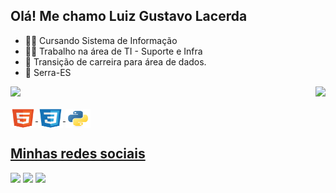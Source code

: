 ## Olá! Me chamo Luiz Gustavo Lacerda

- 👨‍🎓 Cursando Sistema de Informação
- 👨‍💻 Trabalho na área de TI - Suporte e Infra
- 🎲 Transição de carreira para área de dados.
- 🚩 Serra-ES

<div>
  <a href= "https://github.com/LuizGustavoLcv">
  <img  height="160em" src="https://github-readme-stats.vercel.app/api?username=LuizGustavoLcv&show_icons=true&theme=apprentice&include_all_commits=true&count_private=true"/>
  <img align="right" height="140em" src="https://github-readme-stats.vercel.app/api/top-langs/?username=LuizGustavoLcv&layout=compact&langs_count=16&theme=react"/>
</div>

<div style="display: inline_block"><br>
  <img align="center" alt="Rafa-HTML" height="30" width="40" src="https://raw.githubusercontent.com/devicons/devicon/master/icons/html5/html5-original.svg">
  <img align="center" alt="Rafa-CSS" height="30" width="40" src="https://raw.githubusercontent.com/devicons/devicon/master/icons/css3/css3-original.svg">
  <img align="center" alt="Rafa-Python" height="30" width="40" src="https://raw.githubusercontent.com/devicons/devicon/master/icons/python/python-original.svg">
</div>
  
  ##
 ## Minhas redes sociais
<div> 
  <a href="https://instagram.com/luizgustavolcve" target="_blank"><img src="https://img.shields.io/badge/-Instagram-%23E4405F?style=for-the-badge&logo=instagram&logoColor=white" target="_blank"></a>
  <a href = "mailto:luiz.lacerdav@outlook.com.br"><img src="https://img.shields.io/badge/Microsoft_Outlook-0078D4?style=for-the-badge&logo=microsoft-outlook&logoColor=white" target="_blank"></a>
  <a href="https://www.linkedin.com/in/luizgustavolcv" target="_blank"><img src="https://img.shields.io/badge/-LinkedIn-%230077B5?style=for-the-badge&logo=linkedin&logoColor=white" target="_blank"></a> 
  
</div>
